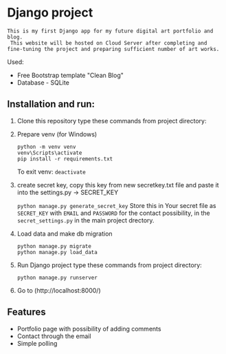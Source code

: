 # Django project
    This is my first Django app for my future digital art portfolio and blog.
     This website will be hosted on Cloud Server after completing and fine-tuning the project and preparing sufficient number of art works.

Used:
- Free Bootstrap template "Clean Blog"
- Database - SQLite


## Installation and run:

1) Clone this repository
type these commands from project directory:

1) Prepare venv (for Windows)

    ```
    python -m venv venv
    venv\Scripts\activate
    pip install -r requirements.txt
    ```

    To exit venv: `deactivate`

2) create secret key, copy this key from new secretkey.txt file and paste it into the settings.py -> SECRET_KEY

    `python manage.py generate_secret_key`
    Store this in Your secret file as `SECRET_KEY` with `EMAIL` and `PASSWORD` for the contact possibility,
    in the `secret_settings.py` in the main project drectory.

3) Load data and make db migration
    ```
    python manage.py migrate
    python manage.py load_data
    ```
4) Run Django project
type these commands from project directory:

    ```
    python manage.py runserver
    ```

5) Go to (http://localhost:8000/)

## Features
- Portfolio page with possibility of adding comments
- Contact through the email
- Simple polling